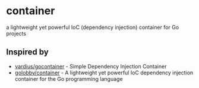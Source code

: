 # container
a lightweight yet powerful IoC (dependency injection) container for Go projects

## Inspired by
* [vardius/gocontainer](https://github.com/vardius/gocontainer) - Simple Dependency Injection Container
* [golobby/container](https://github.com/golobby/container) - A lightweight yet powerful IoC dependency injection container for the Go programming language